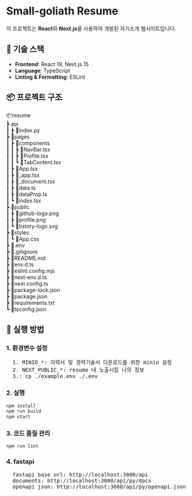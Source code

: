# Small-goliath Resume

이 프로젝트는 **React**와 **Next.js**를 사용하여 개발된 자기소개 웹사이트입니다.


## 🚀 기술 스택

- **Frontend**: React 19, Next.js 15
- **Language**: TypeScript
- **Linting & Formatting**: ESLint

## 📦 프로젝트 구조
📦resume<br />
 ┣ api<br />
 ┃ ┣ 📜index.py<br />
 ┣ 📂pages<br />
 ┃ ┣ 📂components<br />
 ┃ ┃ ┣ 📜NavBar.tsx<br />
 ┃ ┃ ┣ 📜Profile.tsx<br />
 ┃ ┃ ┗ 📜TabContent.tsx<br />
 ┃ ┣ 📜App.tsx<br />
 ┃ ┣ 📜_app.tsx<br />
 ┃ ┣ 📜_document.tsx<br />
 ┃ ┣ 📜data.ts<br />
 ┃ ┣ 📜dataProp.ts<br />
 ┃ ┗ 📜index.tsx<br />
 ┣ 📂public<br />
 ┃ ┣ 📜github-logo.png<br />
 ┃ ┣ 📜profile.png<br />
 ┃ ┗ 📜tistory-logo.svg<br />
 ┣ 📂styles<br />
 ┃ ┗ 📜App.css<br />
 ┣ 📜.env<br />
 ┣ 📜.gitignore<br />
 ┣ 📜README.md<br />
 ┣ 📜env.d.ts<br />
 ┣ 📜eslint.config.mjs<br />
 ┣ 📜next-env.d.ts<br />
 ┣ 📜next.config.ts<br />
 ┣ 📜package-lock.json<br />
 ┣ 📜package.json<br />
 ┣ 📜requirements.txt<br />
 ┗ 📜tsconfig.json<br />

## 📌 실행 방법

### 1. 환경변수 설정
<pre>
  1. MINIO_*: 이력서 및 경력기술서 다운로드를 위한 minio 설정
  2. NEXT_PUBLIC_*: resume 내 노출시킬 나의 정보
  3.: cp ./example.env ./.env
</pre>

### 2. 실행
```bash
npm install
npm run build
npm start
```

### 3. 코드 품질 관리
```bash
npm run lint
```

### 4. fastapi
<pre>
  fastapi base url: http://localhost:3000/api
  documents: http://localhost:3000/api/py/docs
  openapi json: http://localhost:3000/api/py/openapi.json
</pre>